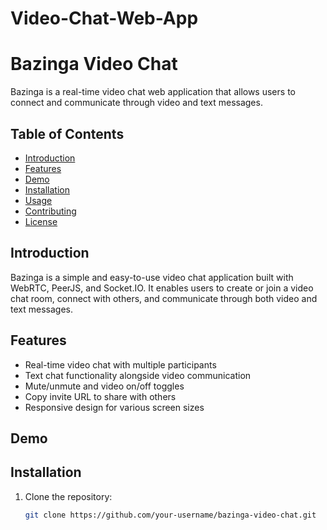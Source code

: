 ﻿# Video-Chat-Web-App
# Bazinga Video Chat

Bazinga is a real-time video chat web application that allows users to connect and communicate through video and text messages.

## Table of Contents

- [Introduction](#introduction)
- [Features](#features)
- [Demo](#demo)
- [Installation](#installation)
- [Usage](#usage)
- [Contributing](#contributing)
- [License](#license)

## Introduction

Bazinga is a simple and easy-to-use video chat application built with WebRTC, PeerJS, and Socket.IO. It enables users to create or join a video chat room, connect with others, and communicate through both video and text messages.

## Features

- Real-time video chat with multiple participants
- Text chat functionality alongside video communication
- Mute/unmute and video on/off toggles
- Copy invite URL to share with others
- Responsive design for various screen sizes

## Demo



## Installation

1. Clone the repository:

   ```bash
   git clone https://github.com/your-username/bazinga-video-chat.git

